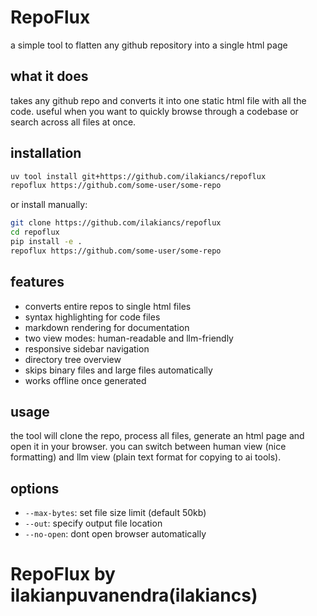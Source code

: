 # RepoFlux

a simple tool to flatten any github repository into a single html page

## what it does

takes any github repo and converts it into one static html file with all the code. useful when you want to quickly browse through a codebase or search across all files at once.

## installation

```bash
uv tool install git+https://github.com/ilakiancs/repoflux
repoflux https://github.com/some-user/some-repo
```

or install manually:

```bash
git clone https://github.com/ilakiancs/repoflux
cd repoflux
pip install -e .
repoflux https://github.com/some-user/some-repo
```

## features

- converts entire repos to single html files
- syntax highlighting for code files
- markdown rendering for documentation
- two view modes: human-readable and llm-friendly
- responsive sidebar navigation
- directory tree overview
- skips binary files and large files automatically
- works offline once generated

## usage

the tool will clone the repo, process all files, generate an html page and open it in your browser. you can switch between human view (nice formatting) and llm view (plain text format for copying to ai tools).

## options

- `--max-bytes`: set file size limit (default 50kb)
- `--out`: specify output file location
- `--no-open`: dont open browser automatically

# RepoFlux by ilakianpuvanendra(ilakiancs)
